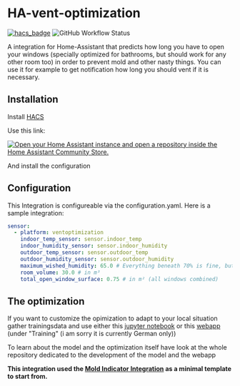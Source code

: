 # HA-vent-optimization
[![hacs_badge](https://img.shields.io/badge/HACS-Default-41BDF5.svg?style=for-the-badge)](https://github.com/hacs/integration)
![GitHub Workflow Status](https://img.shields.io/github/actions/workflow/status/HrGaertner/HA-vent-optimization/actions.yaml?label=HA%20compatible&style=for-the-badge)

A integration for Home-Assistant that predicts how long you have to open your windows (specially optimized for bathrooms, but should work for any other room too) in order to prevent mold and other nasty things. You can use it for example to get notification how long you should vent if it is necessary.

## Installation
Install [HACS](https://hacs.xyz)

Use this link:

[![Open your Home Assistant instance and open a repository inside the Home Assistant Community Store.](https://my.home-assistant.io/badges/hacs_repository.svg)](https://my.home-assistant.io/redirect/hacs_repository/?owner=HrGaertner&repository=HA-vent-optimization&category=integration)

And install the configuration

## Configuration
This Integration is configureable via the configuration.yaml. Here is a sample integration:

```yaml
sensor:
  - platform: ventoptimization
    indoor_temp_sensor: sensor.indoor_temp
    indoor_humidity_sensor: sensor.indoor_humidity
    outdoor_temp_sensor: sensor.outdoor_temp
    outdoor_humidity_sensor: sensor.outdoor_humidity
    maximum_wished_humidity: 65.0 # Everything beneath 70% is fine, but i use 65 as a safty buffer
    room_volume: 30.0 # in m³
    total_open_window_surface: 0.75 # in m² (all windows combined)
```

## The optimization
If you want to customize the opimization to adapt to your local situation gather trainingsdata and use either this [jupyter notebook](https://github.com/HrGaertner/vent-optimization/blob/main/model-training.ipynb) or this [webapp](https://hrgaertner.github.io/vent-optimization/) (under "Training" (i am sorry it is currently German only))

To learn about the model and the optimization itself have look at the whole repository dedicated to the development of the model and the webapp


**This integration used the [Mold Indicator Integration](https://www.home-assistant.io/integrations/mold_indicator/) as a minimal template to start from.**
